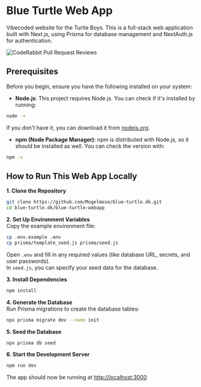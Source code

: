 # Blue Turtle Web App

Vibecoded website for the Turtle Boys. This is a full-stack web application built with Next.js, using Prisma for database management and NextAuth.js for authentication.

![CodeRabbit Pull Request Reviews](https://img.shields.io/coderabbit/prs/github/Mogelmose/blue-turtle.dk?utm_source=oss&utm_medium=github&utm_campaign=Mogelmose%2Fblue-turtle.dk&labelColor=171717&color=FF570A&link=https%3A%2F%2Fcoderabbit.ai&label=CodeRabbit+Reviews)

## Prerequisites

Before you begin, ensure you have the following installed on your system:

- **Node.js**: This project requires Node.js. You can check if it's installed by running:
```bash
node -v
```
  If you don't have it, you can download it from [nodejs.org](https://nodejs.org/).

- **npm (Node Package Manager)**: npm is distributed with Node.js, so it should be installed as well. You can check the version with:
```bash
npm -v
```

## How to Run This Web App Locally

**1. Clone the Repository**
  ```bash
  git clone https://github.com/Mogelmose/blue-turtle.dk.git
  cd blue-turtle.dk/blue-turtle-webapp
  ```

**2. Set Up Environment Variables**  
Copy the example environment file:
  ```bash
  cp .env.example .env
  cp prisma/template_seed.js prisma/seed.js
  ```

Open `.env` and fill in any required values (like database URL, secrets, and user passwords).  
In `seed.js`, you can specify your seed data for the database.

**3. Install Dependencies**
  ```bash
  npm install
  ```

**4. Generate the Database**  
Run Prisma migrations to create the database tables:
  ```bash
  npx prisma migrate dev --name init
  ```

**5. Seed the Database**
  ```bash
  npx prisma db seed
  ```

**6. Start the Development Server**
  ```bash
  npm run dev
  ```

The app should now be running at [http://localhost:3000](http://localhost:3000)
